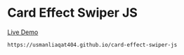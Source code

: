 # Card Effect Swiper JS

[Live Demo](https://usmanliaqat404.github.io/card-effect-swiper-js)

```bash
https://usmanliaqat404.github.io/card-effect-swiper-js
